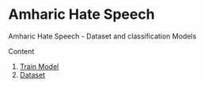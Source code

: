 # Amharic Hate Speech
Amharic Hate Speech - Dataset and classification Models

Content
1. [Train Model](/code/README.md)
2. [Dataset]()
